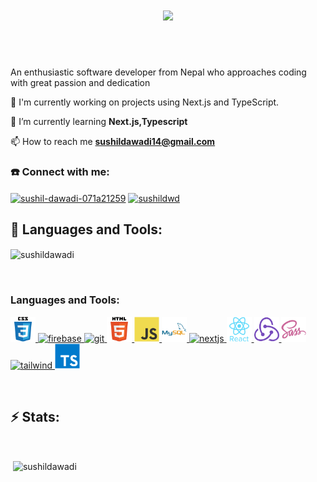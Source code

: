 
<h1 align="center">
    <img src="https://readme-typing-svg.herokuapp.com/?font=Righteous&size=35&center=true&vCenter=true&width=500&height=60&duration=5000&lines=Hi+There!+👋;+I'm+Sushil+Dawadi!;" />
</h1>
<br/>


<br/>

<div align="left">

 An enthusiastic software developer from Nepal  who approaches coding with great passion and dedication

 
 🔭 I'm currently working on projects using Next.js and TypeScript.
 
 🌱 I’m currently learning **Next.js,Typescript**

 📫 How to reach me **sushildawadi14@gmail.com**

 
 
 </div>
 


<h3 align="left">☎️ Connect with me:</h3>
<p align="left">
<a href="https://linkedin.com/in/sushil-dawadi-071a21259" target="blank"><img align="center" src="https://raw.githubusercontent.com/rahuldkjain/github-profile-readme-generator/master/src/images/icons/Social/linked-in-alt.svg" alt="sushil-dawadi-071a21259" height="30" width="40" /></a>
<a href="https://instagram.com/sushildwd" target="blank"><img align="center" src="https://raw.githubusercontent.com/rahuldkjain/github-profile-readme-generator/master/src/images/icons/Social/instagram.svg" alt="sushildwd" height="30" width="40" /></a>

</p>

 
 
<h2 align="left">🩻 Languages and Tools:</h2>
<div align=center"><p align="left"><img align="center" src="https://github-readme-stats.vercel.app/api/top-langs?username=sushildawadi&show_icons=true&locale=en&layout=compact"     alt="sushildawadi" /></p> </div>
<br/>
<div align="center">
   <h3 align="left">Languages and Tools:</h3>
<p align="left"> <a href="https://www.w3schools.com/css/" target="_blank" rel="noreferrer"> <img src="https://raw.githubusercontent.com/devicons/devicon/master/icons/css3/css3-original-wordmark.svg" alt="css3" width="40" height="40"/> </a> <a href="https://firebase.google.com/" target="_blank" rel="noreferrer"> <img src="https://www.vectorlogo.zone/logos/firebase/firebase-icon.svg" alt="firebase" width="40" height="40"/> </a> <a href="https://git-scm.com/" target="_blank" rel="noreferrer"> <img src="https://www.vectorlogo.zone/logos/git-scm/git-scm-icon.svg" alt="git" width="40" height="40"/> </a> <a href="https://www.w3.org/html/" target="_blank" rel="noreferrer"> <img src="https://raw.githubusercontent.com/devicons/devicon/master/icons/html5/html5-original-wordmark.svg" alt="html5" width="40" height="40"/> </a> <a href="https://developer.mozilla.org/en-US/docs/Web/JavaScript" target="_blank" rel="noreferrer"> <img src="https://raw.githubusercontent.com/devicons/devicon/master/icons/javascript/javascript-original.svg" alt="javascript" width="40" height="40"/> </a> <a href="https://www.mysql.com/" target="_blank" rel="noreferrer"> <img src="https://raw.githubusercontent.com/devicons/devicon/master/icons/mysql/mysql-original-wordmark.svg" alt="mysql" width="40" height="40"/> </a> <a href="https://nextjs.org/" target="_blank" rel="noreferrer"> <img src="https://cdn.worldvectorlogo.com/logos/nextjs-2.svg" alt="nextjs" width="40" height="40"/> </a> <a href="https://reactjs.org/" target="_blank" rel="noreferrer"> <img src="https://raw.githubusercontent.com/devicons/devicon/master/icons/react/react-original-wordmark.svg" alt="react" width="40" height="40"/> </a> <a href="https://redux.js.org" target="_blank" rel="noreferrer"> <img src="https://raw.githubusercontent.com/devicons/devicon/master/icons/redux/redux-original.svg" alt="redux" width="40" height="40"/> </a> <a href="https://sass-lang.com" target="_blank" rel="noreferrer"> <img src="https://raw.githubusercontent.com/devicons/devicon/master/icons/sass/sass-original.svg" alt="sass" width="40" height="40"/> </a> <a href="https://tailwindcss.com/" target="_blank" rel="noreferrer"> <img src="https://www.vectorlogo.zone/logos/tailwindcss/tailwindcss-icon.svg" alt="tailwind" width="40" height="40"/> </a> <a href="https://www.typescriptlang.org/" target="_blank" rel="noreferrer"> <img src="https://raw.githubusercontent.com/devicons/devicon/master/icons/typescript/typescript-original.svg" alt="typescript" width="40" height="40"/> </a> </p>
</div>

<br/>




<h2 align="left">⚡ Stats:</h2>
<br>
<div align=center>

 <p align="left">&nbsp;<img align="center" src="https://github-readme-stats.vercel.app/api?username=sushildawadi&show_icons=true&locale=en" alt="sushildawadi" /></p>

  <br/>
  
</div>

<br/><br/>
<br/>
